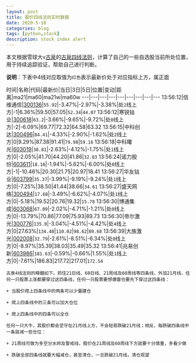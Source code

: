 ```yaml
---
layout: post
title: 股价四线法则实时数据
date: 2020-5-10
categories: blog
tags: [python,stock]
description: stock index alert
---
```



本文根据雪球大v[古泉](https://xueqiu.com/u/7148646888)的[古泉四线法则](https://xueqiu.com/7148646888/130498192)，计算了自己的一些自选股当前所处位置，用于持续追踪验证，帮助自己进行判断。

**说明**：下表中4线对应取值为`红色`表示最新价处于对应指标上方，属正面

时间|名称|代码|最新价|当日|3日|5日|位置|变动|距离|ma21|ma60|ma21w|ma60w
---|---|---|---|---|---|---|---|---
13:56:12|信维通信|[300136](https://xueqiu.com/S/SZ300136)|`55.92`|-3.47%|-2.97%|-3.38%|处`2`线上方|-1|6.36%|59.50|57.05|`52.34`|`44.07`
13:56:12|寒锐钴业|[300618](https://xueqiu.com/S/SZ300618)|`63.2`|-3.66%|-9.65%|-9.72%|处`0`线上方|-2|-6.09%|69.77|72.32|64.58|63.32
13:56:15|中科创达|[300496](https://xueqiu.com/S/SZ300496)|`84.41`|-4.33%|-2.90%|-1.62%|处`2`线上方|0|9.29%|87.38|91.41|`79.98`|`59.16`
13:56:18|中科曙光|[603019](https://xueqiu.com/S/SH603019)|`38.81`|-2.63%|-4.12%|-1.75%|处`1`线上方|0|-2.05%|41.70|44.20|41.86|`32.83`
13:56:24|诺力股份|[603611](https://xueqiu.com/S/SH603611)|`18.16`|-1.94%|-5.62%|-6.00%|处`0`线上方|-1|-10.46%|20.30|21.75|20.97|18.41
13:56:27|华友钴业|[603799](https://xueqiu.com/S/SH603799)|`35.37`|-3.99%|-9.19%|-9.24%|处`1`线上方|0|-7.25%|38.50|41.44|38.66|`34.61`
13:56:27|盛天网络|[300494](https://xueqiu.com/S/SZ300494)|`17.68`|-3.49%|-6.62%|-4.07%|处`1`线上方|0|-5.18%|19.52|20.76|19.32|`15.78`
13:56:30|博通集成|[603068](https://xueqiu.com/S/SH603068)|`67.09`|-2.02%|-4.71%|-1.21%|处`0`线上方|0|-13.79%|70.86|77.09|75.93|89.73
13:56:30|帝尔激光|[300776](https://xueqiu.com/S/SZ300776)|`135.0`|-3.04%|-4.51%|-4.42%|处`4`线上方|0|27.63%|`134.48`|`110.02`|`98.62`|`89.68`
13:56:39|大族激光|[002008](https://xueqiu.com/S/SZ002008)|`32.79`|-2.61%|-8.51%|-6.34%|处`0`线上方|0|-8.97%|35.39|38.03|35.49|35.32
13:56:41|兆易创新|[603986](https://xueqiu.com/S/SH603986)|`181.63`|-0.59%|-0.66%|1.55%|处`1`线上方|0|-7.61%|186.83|217.72|217.01|`172.54`

```
古泉4线法则的精髓如下。抓住21日线、60日线、21周线及60周线等四条线，外加21月线，任何一只股票上涨都要穿过这四条线，任何一只股票要想爆雷也要先下穿过这四条线：

+ 当股价爬上四条线中的两条可以少量建仓

+ 爬上四条线中的三条可以加大仓位

+ 爬上四条线中的四条可以全仓

任何一只大牛，其股价都会坚守在21月线上方，不会轻易跌破21月线；相反，每跌破四条线中一条就减一些仓位：

+ 21周线可做为多空分水岭及警戒线，股价在21周线及60周线下方就要十分慎重，多看少做

+ 跌破全部四条线就要大幅减仓，甚至清仓，一旦跌破21月线，清仓观望
```